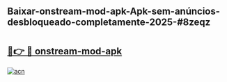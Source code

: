 ## Baixar-onstream-mod-apk-Apk-sem-anúncios-desbloqueado-completamente-2025-#8zeqz

# <h2><a href="https://ainizakaria.my?title=onstream-mod-apk&ref=20M">🔗👉 🔴 onstream-mod-apk</a></h2>

[![acn](https://github.com/user-attachments/assets/0f9c940e-d8b0-45ae-aac7-cd30a18b3e1c)](https://ainizakaria.my?title=onstream-mod-apk&ref=20M)

